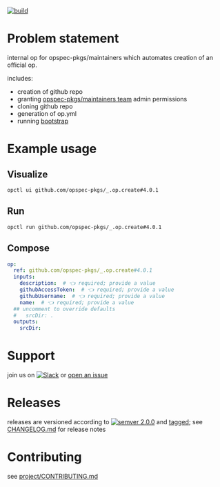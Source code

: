 [![build](https://github.com/opspec-pkgs/_.op.create/actions/workflows/build.yml/badge.svg)](https://github.com/opspec-pkgs/_.op.create/actions/workflows/build.yml)


# Problem statement

internal op for opspec-pkgs/maintainers which automates creation of an official op.

includes:
- creation of github repo
- granting [opspec-pkgs/maintainers team](https://github.com/orgs/opspec-pkgs/teams/maintainers/members) admin permissions
- cloning github repo
- generation of op.yml
- running [bootstrap](https://github.com/opspec-pkgs/_.pkg.bootstrap)


# Example usage

## Visualize

```shell
opctl ui github.com/opspec-pkgs/_.op.create#4.0.1
```

## Run

```
opctl run github.com/opspec-pkgs/_.op.create#4.0.1
```

## Compose

```yaml
op:
  ref: github.com/opspec-pkgs/_.op.create#4.0.1
  inputs:
    description:  # 👈 required; provide a value
    githubAccessToken:  # 👈 required; provide a value
    githubUsername:  # 👈 required; provide a value
    name:  # 👈 required; provide a value
  ## uncomment to override defaults
  #   srcDir: .
  outputs:
    srcDir:
```

# Support

join us on
[![Slack](https://img.shields.io/badge/slack-opctl-E01563.svg)](https://join.slack.com/t/opctl/shared_invite/zt-51zodvjn-Ul_UXfkhqYLWZPQTvNPp5w)
or
[open an issue](https://github.com/opspec-pkgs/_.op.create/issues)

# Releases

releases are versioned according to
[![semver 2.0.0](https://img.shields.io/badge/semver-2.0.0-brightgreen.svg)](http://semver.org/spec/v2.0.0.html)
and [tagged](https://git-scm.com/book/en/v2/Git-Basics-Tagging); see
[CHANGELOG.md](CHANGELOG.md) for release notes

# Contributing

see
[project/CONTRIBUTING.md](https://github.com/opspec-pkgs/project/blob/main/CONTRIBUTING.md)

